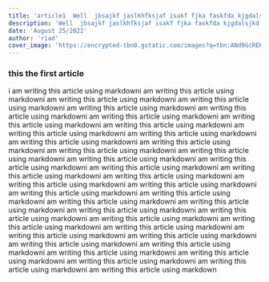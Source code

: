 ```yaml
---
title: 'article1  Well  jbsajkf jaslkhfksjaf isakf fjka faskfda kjgdalsjkd asgdbaljhsgclas qkhwaMkjbewfDX is more or less like bskjfv sjfda sjcbals asjcl sadlasdxaisldu sauisa kiLWISthe markdown files we i am writing this article using markdowni am writing this article using markdowni am writing this article using markdowni am writing this article using markdowni am writing this article using markdowni am writing this article using markdowni am writing this article using markdowni am writing this article using markdowni am writing this article using markdowni am writing this article using markdowni am writing this article using markdowni am writing this article using markdowni am writing this article using markdowni am writing this article using m'
description: 'Well  jbsajkf jaslkhfksjaf isakf fjka faskfda kjgdalsjkd asgdbaljhsgclas qkhwaMkjbewfDX is more or less like bskjfv sjfda sjcbals asjcl sadlasdxaisldu sauisa kiLWISthe markdown files we i am writing this article using markdowni am writing this article using markdowni am writing this article using markdowni am writing this article using markdowni am writing this article using markdowni am writing this article using markdowni am writing this article using markdowni am writing this article using markdowni am writing this article using markdowni am writing this article using markdowni am writing this article using markdowni am writing this article using markdowni am writing this article using markdowni am writing this article using markdowni am writing this article using markdowni am writing this article using markdowni am writing this article using markdowni am writing this article using markdowni am wralways see in'
date: 'August 25/2022'
author: 'riad'
cover_image: 'https://encrypted-tbn0.gstatic.com/images?q=tbn:ANd9GcREK2iwOH0JKomkGv7ciIPyPcaykdd9zPNnSg2iq_hgCg&s'
---
```


### this the first article

i am writing this article using markdowni am writing this article using markdowni am writing this article using markdowni am writing this article using markdowni am writing this article using markdowni am writing this article using markdowni am writing this article using markdowni am writing this article using markdowni am writing this article using markdowni am writing this article using markdowni am writing this article using markdowni am writing this article using markdowni am writing this article using markdowni am writing this article using markdowni am writing this article using markdowni am writing this article using markdowni am writing this article using markdowni am writing this article using markdowni am writing this article using markdowni am writing this article using markdowni am writing this article using markdowni am writing this article using markdowni am writing this article using markdowni am writing this article using markdowni am writing this article using markdowni am writing this article using markdowni am writing this article using markdowni am writing this article using markdowni am writing this article using markdowni am writing this article using markdowni am writing this article using markdowni am writing this article using markdowni am writing this article using markdowni am writing this article using markdowni am writing this article using markdowni am writing this article using markdowni am writing this article using markdowni am writing this article using markdowni am writing this article using markdowni am writing this article using markdown
